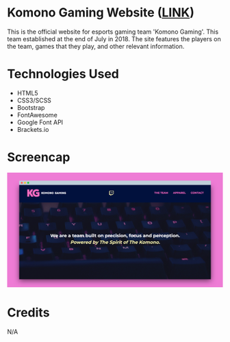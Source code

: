 # Komono Gaming Website (<a href="https://lauramwall.github.io/Komono-Gaming/" target="_blank">LINK</a>)

This is the official website for esports gaming team 'Komono Gaming'. This team established at the end of July in 2018. The site features the players on the team, games that they play, and other relevant information.

# Technologies Used

<ul>
  <li>HTML5</li>
  <li>CSS3/SCSS</li>
  <li>Bootstrap</li>
  <li>FontAwesome</li>
  <li>Google Font API</li>
  <li>Brackets.io</li>
</ul>

# Screencap

<img src="screencap.png">

# Credits

N/A


